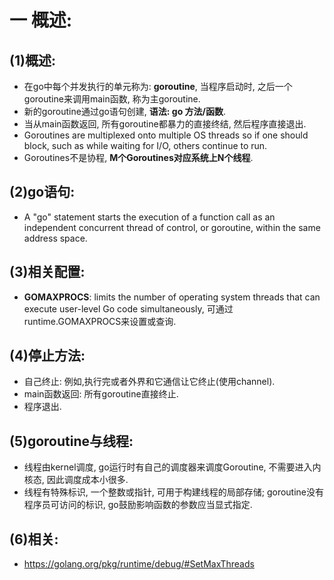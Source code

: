 # 一 概述:
## (1)概述:
- 在go中每个并发执行的单元称为: **goroutine**, 当程序启动时, 之后一个goroutine来调用main函数, 称为主goroutine.
- 新的goroutine通过go语句创建, **语法: go 方法/函数**.
- 当从main函数返回, 所有goroutine都暴力的直接终结, 然后程序直接退出.
- Goroutines are multiplexed onto multiple OS threads so if one should block, such as while waiting for I/O, others continue to run. 
- Goroutines不是协程, **M个Goroutines对应系统上N个线程**.

## (2)go语句:
- A "go" statement starts the execution of a function call as an independent concurrent thread of control, or goroutine, within the same address space.

## (3)相关配置:
- **GOMAXPROCS**: limits the number of operating system threads that can execute user-level Go code simultaneously, 可通过runtime.GOMAXPROCS来设置或查询.

## (4)停止方法:
- 自己终止: 例如,执行完或者外界和它通信让它终止(使用channel).
- main函数返回: 所有goroutine直接终止.
- 程序退出.

## (5)goroutine与线程:
- 线程由kernel调度, go运行时有自己的调度器来调度Goroutine, 不需要进入内核态, 因此调度成本小很多.
- 线程有特殊标识, 一个整数或指针, 可用于构建线程的局部存储; goroutine没有程序员可访问的标识, go鼓励影响函数的参数应当显式指定.

## (6)相关:
- https://golang.org/pkg/runtime/debug/#SetMaxThreads

